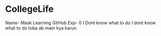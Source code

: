 # CollegeLife
Name- Mask
Learning GitHub
Exp- 0
I Dont know what to do I dont know what to do toba ab main kya karun
